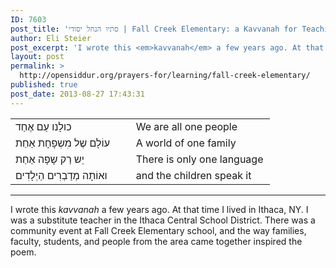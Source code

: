 ```yaml
---
ID: 7603
post_title: 'סתיו הנחל יסודי | Fall Creek Elementary: a Kavvanah for Teaching Children'
author: Eli Steier
post_excerpt: 'I wrote this <em>kavvanah</em> a few years ago. At that time I lived in Ithaca, NY. I was a substitute teacher in the Ithaca Central School District. There was a community event at Fall Creek Elementary school, and the way families, faculty, students, and people from the area came together inspired the poem.'
layout: post
permalink: >
  http://opensiddur.org/prayers-for/learning/fall-creek-elementary/
published: true
post_date: 2013-08-27 17:43:31
---
```

<table style="margin-left: auto;margin-right: auto;">
<tbody>
<tr>
<td style="vertical-align:top;" width="46%">
<div class="liturgy"><span lang="he">
כולָנו עַם אֶחַד
</span></div></td>
 
<td style="vertical-align:top;" width="53%"><div class="english">
We are all one people
	</div></td></tr>
<tr><td style="vertical-align:top;" width="46%"><div class="liturgy"><span lang="he">
עוֹלָם שֶל מִשְפָחָת אַחַת
</span></div></td>
 
<td style="vertical-align:top;" width="53%"><div class="english">
A world of one family
	</div></td></tr>
<tr><td style="vertical-align:top;" width="46%"><div class="liturgy"><span lang="he">
יֵש רַק שָפָה אַחַת
</span></div></td>
 
<td style="vertical-align:top;" width="53%"><div class="english">
There is only one language
	</div></td></tr>
<tr><td style="vertical-align:top;" width="46%"><div class="liturgy"><span lang="he">
ואוֹתָה מְדַבְרִים הַיְלָדִים
</span></div></td>
 
<td style="vertical-align:top;" width="53%"><div class="english">
and the children speak it
</td></tr>
</tbody>
</tbody></tbody></tbody></table>

<hr />
I wrote this <em>kavvanah</em> a few years ago. At that time I lived in Ithaca, NY. I was a substitute teacher in the Ithaca Central School District. There was a community event at Fall Creek Elementary school, and the way families, faculty, students, and people from the area came together inspired the poem.